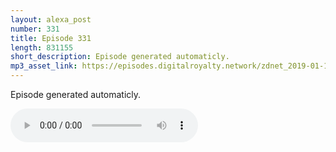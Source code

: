 ```yaml
---
layout: alexa_post
number: 331
title: Episode 331
length: 831155
short_description: Episode generated automaticly.
mp3_asset_link: https://episodes.digitalroyalty.network/zdnet_2019-01-11_01-00-06.mp3
---
```


Episode generated automaticly.

<audio controls>
    <source src="{{ page.mp3_asset_link }}" type="audio/mpeg">
</audio>